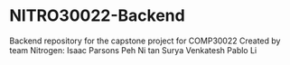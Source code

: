 # NITRO30022-Backend
Backend repository for the capstone project for COMP30022
Created by team Nitrogen:
Isaac Parsons
Peh Ni tan
Surya Venkatesh
Pablo Li
